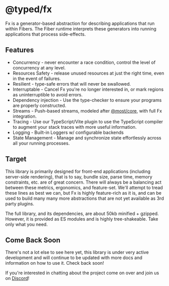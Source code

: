 # @typed/fx

Fx is a generator-based abstraction for describing applications that run within Fibers. 
The Fiber runtime interprets these generators into running applications that process side-effects. 


## Features

- Concurrency - never encounter a race condition, control the level of concurrency at any level.
- Resources Safety - release unused resources at just the right time, even in the event of failures.
- Resilient - type-safe errors that will never be swallowed.
- Interruptable - Cancel Fx you're no longer interested in, or mark regions as uninterruptible to avoid errors.
- Dependency injection - Use the type-checker to ensure your programs are properly constructed.
- Streams - Push-based streams, modeled after [@most/core](https://github.com/mostjs/core), with full Fx integration.
- Tracing - Use our TypeScript/Vite plugin to use the TypeScript compiler to augment your stack traces with more useful information.
- Logging - Built-in Loggers w/ configurable backends
- State Management - Manage and synchronize state effortlessly across all your running processes.

## Target 

This library is primarily designed for front-end applications (including server-side rendering), that is to say,
bundle size, parse time, memory constraints, etc. are of great concern. There will always be a balancing act between
these metrics, ergonomics, and feature-set. We'll attempt to tread these lines as best we can, but Fx is highly feature-rich
as it is, and can be used to build many many more abstractions that are not yet available as 3rd party plugins.

The full library, and its dependencies, are about 50kb minified + gzipped. 
However, it is provided as ES modules and is highly tree-shakeable. Take only what you need.

## Come Back Soon

There's not a lot else to see here yet, this library is under very active development and will continue to be updated with more docs and 
information on how to use it. Check back soon! 

If you're interested in chatting about the project come on over and join us on [Discord](https://discord.com/invite/kpPHEvkaAv)!
